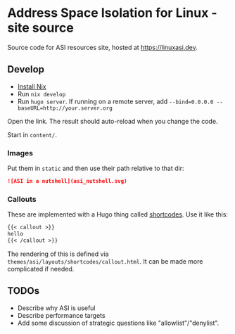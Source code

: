 # Address Space Isolation for Linux - site source

Source code for ASI resources site, hosted at https://linuxasi.dev.

## Develop

- [Install Nix](https://nix.dev/install-nix#install-nix)
- Run `nix develop`
- Run `hugo server`. If running on a remote server, add `--bind=0.0.0.0 --baseURL=http://your.server.org`

Open the link. The result should auto-reload when you change the code.

Start in `content/`.

### Images

Put them in `static` and then use their path relative to that dir:

```markdown
![ASI in a nutshell](asi_nutshell.svg)
```

### Callouts

These are implemented with a Hugo thing called
[shortcodes](https://gohugo.io/content-management/shortcodes/). Use it like this:

```markdown
{{< callout >}}
hello
{{< /callout >}}
```

The rendering of this is defined via
`themes/asi/layouts/shortcodes/callout.html`. It can be made more complicated if
needed.

## TODOs

- Describe why ASI is useful
- Describe performance targets
- Add some discussion of strategic questions like "allowlist"/"denylist".
